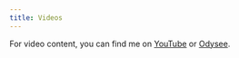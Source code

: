 ```yaml
---
title: Videos
---
```


For video content, you can find me on [YouTube](https://youtube.com/@tamirrxyz) or [Odysee](https://odysee.com/@tamir).
